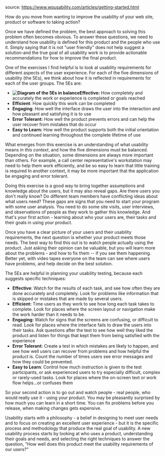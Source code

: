 source: https://www.wqusability.com/articles/getting-started.html

How do you move from wanting to improve the usability of your web site, product or software to taking action?

Once we have defined the problem, the best approach to solving this problem often becomes obvious. To answer these questions, we need to understand how usability is defined for this product and the people who use it. Simply saying that it is not "user friendly" does not help suggest a solution-and the true goal of all usability work is to provide actionable recommendations for how to improve the final product.

One of the exercises I find helpful is to look at usability requirements for different aspects of the user experience. For each of the five dimensions of usability (the 5Es), we think about how it is reflected in requirements for each of the user groups. The 5Es are:

- **![Diagram of the 5Es in balance](https://www.wqusability.com/articles/balanced-t.gif)Effective:** How completely and accurately the work or experience is completed or goals reached
- **Efficient**: How quickly this work can be completed
- **Engaging**: How well the interface draws the user into the interaction and how pleasant and satisfying it is to use
- **Error Tolerant:** How well the product prevents errors and can help the user recover from mistakes that do occur
- **Easy to Learn:** How well the product supports both the initial orientation and continued learning throughout the complete lifetime of use

What emerges from this exercise is an understanding of what usability means _in this context_, and how the five dimensions must be balanced. Depending on the situation, some dimensions are always more important than others. For example, a call center representative's workstation may need to help them work efficiently, and be so easy to learn that little training is required In another context, it may be more important that the application be engaging and error tolerant.

Doing this exercise is a good way to bring together assumptions and knowledge about the users, but it may also reveal gaps. Are there users you don't really know? Do different team members have conflicting ideas about what users need? These gaps are signs that you need to start your program with some user analysis. You need to do some site visits, user interviews, and observations of people as they work to gather this knowledge. And that's your first action - learning about who your users are, their tasks and their goals in using your product.

Once you have a clear picture of your users and their usability requirements, the next question is whether your product meets those needs. The best way to find this out is to watch people actually using the product. Just asking their opinion can be valuable, but you will learn more about the problems - and how to fix them -- if you see them happening. Better yet, with video tapes everyone on the team can see where users have problems, and help decide on the best solution.

The 5Es are helpful in planning your usability testing, because each suggests specific techniques:

- **Effective**: Watch for the results of each task, and see how often they are done accurately and completely. Look for problems like information that is skipped or mistakes that are made by several users.
- **Efficient:** Time users as they work to see how long each task takes to complete. Look for places where the screen layout or navigation make the work harder than it needs to be.
- **Engaging:** Watch for signs that the screens are confusing, or difficult to read. Look for places where the interface fails to draw the users into their tasks. Ask questions after the test to see how well they liked the product and listen for things that kept them from being satisfied with the experience
- **Error Tolerant:** Create a test in which mistakes are likely to happen, and see how well users can recover from problems and how helpful the product is. Count the number of times users see error messages and how they could be prevented.
- **Easy to Learn**: Control how much instruction is given to the test participants, or ask experienced users to try especially difficult, complex or rarely-used tasks. Look for places where the on-screen text or work flow helps…or confuses them

So your second action is to go out and watch people - real people, who would really use it - using your product. You may be pleasantly surprised by how much you can learn in a short time. You can fix problems before you release, when making changes gets expensive.

Usability starts with a philosophy - a belief in designing to meet user needs and to focus on creating an excellent user experience - but it is the specific process and methodology that produce the real goal of usability. A new usability process starts by looking at who uses a product, understanding their goals and needs, and selecting the right techniques to answer the question, "How well does this product meet the usability requirements of our users?"